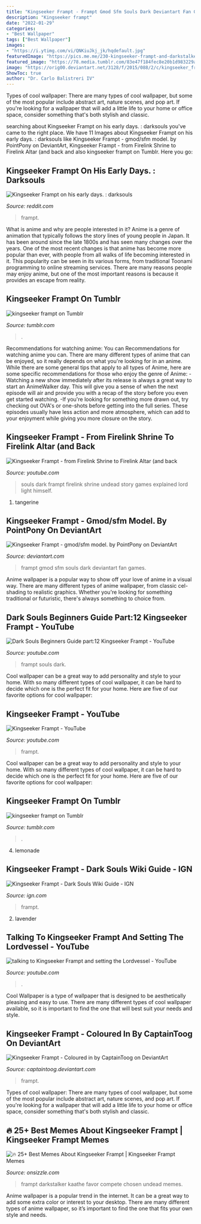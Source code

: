 ```yaml
---
title: "Kingseeker Frampt - Frampt Gmod Sfm Souls Dark Deviantart Fan Games"
description: "Kingseeker frampt"
date: "2022-01-29"
categories:
- "Best Wallpaper"
tags: ["Best Wallpaper"]
images:
- "https://i.ytimg.com/vi/QNKiuJkj_jk/hqdefault.jpg"
featuredImage: "https://pics.me.me/230-kingseeker-frampt-and-darkstalker-kaathe-compete-for-the-favor-27519319.png"
featured_image: "https://78.media.tumblr.com/83e47f184fec8e20b1d983229a6137e4/tumblr_mmnyy2Sx3r1re8ql2o1_500.jpg"
image: "https://orig00.deviantart.net/3128/f/2015/088/2/c/kingseeker_frampt___gmod_sfm_model__by_pointpony-d8nknl7.jpg"
ShowToc: true
author: "Dr. Carlo Balistreri IV"
---
```



Types of cool wallpaper:
There are many types of cool wallpaper, but some of the most popular include abstract art, nature scenes, and pop art. If you're looking for a wallpaper that will add a little life to your home or office space, consider something that's both stylish and classic.

	

		
searching about Kingseeker Frampt on his early days. : darksouls you've came to the right place. We have 11 Images about Kingseeker Frampt on his early days. : darksouls like Kingseeker Frampt - gmod/sfm model. by PointPony on DeviantArt, Kingseeker Frampt - from Firelink Shrine to Firelink Altar (and back and also kingseeker frampt on Tumblr. Here you go:
		
    
## Kingseeker Frampt On His Early Days. : Darksouls

<img loading=lazy src="https://external-preview.redd.it/mKMXGJ77ysnPvFtzJcuDv7uSa2vVcXilubcPJuXNfuM.gif?format=png8&amp;s=a399660f9d7c8061063f139aff3f13c6a6bf56be" onerror="this.onerror=null;this.src='https://tse4.mm.bing.net/th?id=OIP.S0yCwXFJuNRbZ1n24hXnBwHaHa&amp;pid=15.1';" alt="Kingseeker Frampt on his early days. : darksouls">

_Source: reddit.com_

>frampt. 

	

What is anime and why are people interested in it?
Anime is a genre of animation that typically follows the story lines of young people in Japan. It has been around since the late 1800s and has seen many changes over the years. One of the most recent changes is that anime has become more popular than ever, with people from all walks of life becoming interested in it. This popularity can be seen in its various forms, from traditional Toonami programming to online streaming services. There are many reasons people may enjoy anime, but one of the most important reasons is because it provides an escape from reality.

    
## Kingseeker Frampt On Tumblr

<img loading=lazy src="https://78.media.tumblr.com/46f8dfeea55a5a7d53cf9ff621784e45/tumblr_mjmxt7FkmE1rqmec5o1_500.jpg" onerror="this.onerror=null;this.src='https://tse3.mm.bing.net/th?id=OIP.bSEn3zi9VCU229pbix4qFAHaEK&amp;pid=15.1';" alt="kingseeker frampt on Tumblr">

_Source: tumblr.com_

>. 

	

Recommendations for watching anime: You can
Recommendations for watching anime you can. There are many different types of anime that can be enjoyed, so it really depends on what you're looking for in an anime. While there are some general tips that apply to all types of Anime, here are some specific recommendations for those who enjoy the genre of Anime: 
-Watching a new show immediately after its release is always a great way to start an AnimeWalker day. This will give you a sense of when the next episode will air and provide you with a recap of the story before you even get started watching. 
-If you're looking for something more drawn out, try checking out OVA's or one-shots before getting into the full series. These episodes usually have less action and more atmosphere, which can add to your enjoyment while giving you more closure on the story.

    
## Kingseeker Frampt - From Firelink Shrine To Firelink Altar (and Back

<img loading=lazy src="http://i.ytimg.com/vi/wOO78tgzSf0/maxresdefault.jpg" onerror="this.onerror=null;this.src='https://tse1.mm.bing.net/th?id=OIP.oDwPEd6A6FzfJHPBIZefdQHaEK&amp;pid=15.1';" alt="Kingseeker Frampt - from Firelink Shrine to Firelink Altar (and back">

_Source: youtube.com_

>souls dark frampt firelink shrine undead story games explained lord light himself. 

	

1. tangerine 

    
## Kingseeker Frampt - Gmod/sfm Model. By PointPony On DeviantArt

<img loading=lazy src="https://orig00.deviantart.net/3128/f/2015/088/2/c/kingseeker_frampt___gmod_sfm_model__by_pointpony-d8nknl7.jpg" onerror="this.onerror=null;this.src='https://tse1.mm.bing.net/th?id=OIP.9TLi9HHdNNhn4wFyUt0f_gHaEK&amp;pid=15.1';" alt="Kingseeker Frampt - gmod/sfm model. by PointPony on DeviantArt">

_Source: deviantart.com_

>frampt gmod sfm souls dark deviantart fan games. 

	

Anime wallpaper is a popular way to show off your love of anime in a visual way. There are many different types of anime wallpaper, from classic cel-shading to realistic graphics. Whether you're looking for something traditional or futuristic, there's always something to choice from.

    
## Dark Souls Beginners Guide Part:12 Kingseeker Frampt - YouTube

<img loading=lazy src="https://i.ytimg.com/vi/eUyM4A6J42w/maxresdefault.jpg" onerror="this.onerror=null;this.src='https://tse3.mm.bing.net/th?id=OIP.hn0o0WO6ML7fuPsdxxd8UAHaEK&amp;pid=15.1';" alt="Dark Souls Beginners Guide part:12 Kingseeker Frampt - YouTube">

_Source: youtube.com_

>frampt souls dark. 

	

Cool wallpaper can be a great way to add personality and style to your home. With so many different types of cool wallpaper, it can be hard to decide which one is the perfect fit for your home. Here are five of our favorite options for cool wallpaper: 

    
## Kingseeker Frampt - YouTube

<img loading=lazy src="https://i.ytimg.com/vi/SaQXt8OjoIU/maxresdefault.jpg" onerror="this.onerror=null;this.src='https://tse1.mm.bing.net/th?id=OIP.DDB3mUxs7p95oW2v2ubTMwHaEK&amp;pid=15.1';" alt="Kingseeker Frampt - YouTube">

_Source: youtube.com_

>frampt. 

	

Cool wallpaper can be a great way to add personality and style to your home. With so many different types of cool wallpaper, it can be hard to decide which one is the perfect fit for your home. Here are five of our favorite options for cool wallpaper: 

    
## Kingseeker Frampt On Tumblr

<img loading=lazy src="https://78.media.tumblr.com/83e47f184fec8e20b1d983229a6137e4/tumblr_mmnyy2Sx3r1re8ql2o1_500.jpg" onerror="this.onerror=null;this.src='https://tse2.mm.bing.net/th?id=OIP.JvxXlUkgpAaBVO1AJc0CJAHaEo&amp;pid=15.1';" alt="kingseeker frampt on Tumblr">

_Source: tumblr.com_

>. 

	

4. lemonade 

    
## Kingseeker Frampt - Dark Souls Wiki Guide - IGN

<img loading=lazy src="https://oyster.ignimgs.com/mediawiki/apis.ign.com/dark-souls/5/57/2012-09-04_00006.jpg" onerror="this.onerror=null;this.src='https://tse3.mm.bing.net/th?id=OIP.WuvWl-az28_9wOxFI2pA4gHaEK&amp;pid=15.1';" alt="Kingseeker Frampt - Dark Souls Wiki Guide - IGN">

_Source: ign.com_

>frampt. 

	

2. lavender 

    
## Talking To Kingseeker Frampt And Setting The Lordvessel - YouTube

<img loading=lazy src="https://i.ytimg.com/vi/QNKiuJkj_jk/hqdefault.jpg" onerror="this.onerror=null;this.src='https://tse4.mm.bing.net/th?id=OIP.zAf2YK_3PZfu7nId7n_6lAEgDY&amp;pid=15.1';" alt="talking to Kingseeker Frampt and setting the Lordvessel - YouTube">

_Source: youtube.com_

>. 

	

Cool Wallpaper is a type of wallpaper that is designed to be aesthetically pleasing and easy to use. There are many different types of cool wallpaper available, so it is important to find the one that will best suit your needs and style.

    
## Kingseeker Frampt - Coloured In By CaptainToog On DeviantArt

<img loading=lazy src="https://pre00.deviantart.net/53e6/th/pre/i/2013/293/0/a/kingseeker_frampt___coloured_in_by_captaintoog-d6r530z.png" onerror="this.onerror=null;this.src='https://tse3.mm.bing.net/th?id=OIP.lAY3cnHVJcSUUu2eN0mTSAHaKe&amp;pid=15.1';" alt="Kingseeker Frampt - Coloured in by CaptainToog on DeviantArt">

_Source: captaintoog.deviantart.com_

>frampt. 

	

Types of cool wallpaper:
There are many types of cool wallpaper, but some of the most popular include abstract art, nature scenes, and pop art. If you're looking for a wallpaper that will add a little life to your home or office space, consider something that's both stylish and classic.

    
## 🔥 25+ Best Memes About Kingseeker Frampt | Kingseeker Frampt Memes

<img loading=lazy src="https://pics.me.me/230-kingseeker-frampt-and-darkstalker-kaathe-compete-for-the-favor-27519319.png" onerror="this.onerror=null;this.src='https://tse2.mm.bing.net/th?id=OIP.PgM7_Ay73jiXEP17oCGlYwHaHG&amp;pid=15.1';" alt="🔥 25+ Best Memes About Kingseeker Frampt | Kingseeker Frampt Memes">

_Source: onsizzle.com_

>frampt darkstalker kaathe favor compete chosen undead memes. 

	

Anime wallpaper is a popular trend in the internet. It can be a great way to add some extra color or interest to your desktop. There are many different types of anime wallpaper, so it’s important to find the one that fits your own style and needs.

